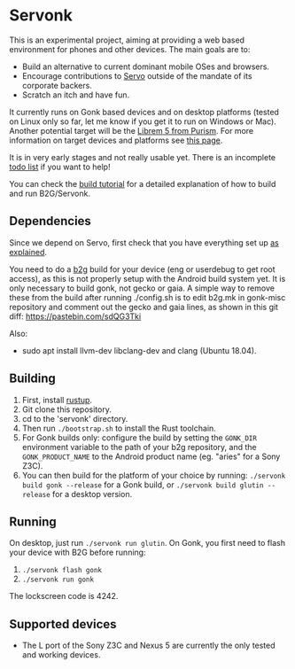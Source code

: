 # Servonk

This is an experimental project, aiming at providing a web based environment for phones and other devices. The main goals are to:
- Build an alternative to current dominant mobile OSes and browsers.
- Encourage contributions to [Servo](https://servo.org) outside of the mandate of its corporate backers.
- Scratch an itch and have fun.

It currently runs on Gonk based devices and on desktop platforms (tested on Linux only so far, let me know if you get it to run on Windows or Mac). Another potential target will be the [Librem 5 from Purism](https://puri.sm/shop/librem-5/). For more information on target devices and platforms see [this page](/docs/target-devices-and-platforms.md).

It is in very early stages and not really usable yet. There is an incomplete [todo list](todo.md) if you want to help!

You can check the [build tutorial](/docs/build-tutorial.md) for a detailed explanation of how to build and run B2G/Servonk.

## Dependencies

Since we depend on Servo, first check that you have everything set up [as explained](https://github.com/servo/servo/blob/master/README.md#setting-up-your-environment).

You need to do a [b2g](https://github.com/mozilla-b2g/B2G) build for your device (eng or userdebug to get root access), as this is not properly setup with the Android build system yet. It is only necessary to build gonk, not gecko or gaia. A simple way to remove these from the build after running ./config.sh is to edit b2g.mk in gonk-misc repository and comment out the gecko and gaia lines, as shown in this git diff: https://pastebin.com/sdQG3Tki

Also:
- sudo apt install llvm-dev libclang-dev and clang (Ubuntu 18.04).

## Building

1) First, install [rustup](https://rustup.rs/).
2) Git clone this repository.
3) cd to the 'servonk' directory.
4) Then run `./bootstrap.sh` to install the Rust toolchain.
5) For Gonk builds only: configure the build by setting the `GONK_DIR` environment variable to the path of your b2g repository, and the `GONK_PRODUCT_NAME` to the Android product name (eg. "aries" for a Sony Z3C).
6) You can then build for the platform of your choice by running:
`./servonk build gonk --release` for a Gonk build, or `./servonk build glutin --release` for a desktop version.

## Running

On desktop, just run `./servonk run glutin`. On Gonk, you first need to flash your device with B2G before running:
1. `./servonk flash gonk`
2. `./servonk run gonk`

The lockscreen code is 4242.

## Supported devices

- The L port of the Sony Z3C and Nexus 5 are currently the only tested and working devices.
